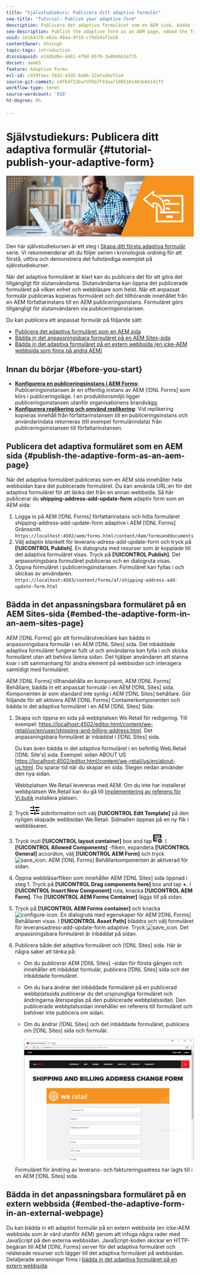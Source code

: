 ```yaml
---
title: "Självstudiekurs: Publicera ditt adaptiva formulär"
seo-title: "Tutorial: Publish your adaptive form"
description: Publicera det adaptiva formuläret som en AEM sida, bädda in formuläret på en AEM Sites-sida eller bädda in det i en extern webbsida
seo-description: Publish the adaptive form as an AEM page, embed the form to an AEM Sites page, or embed the adaptive form in an external webpage
uuid: 1b164376-e61a-40aa-9f16-c79d24a72e20
contentOwner: khsingh
topic-tags: introduction
discoiquuid: e24dbd0e-4481-4f9d-9570-3a4046b3ef35
docset: aem65
feature: Adaptive Forms
exl-id: c039faec-f832-43d5-8a86-22afa3bef2a4
source-git-commit: e9f64722ba7df0a7f43aaf1005161483e04142f5
workflow-type: tm+mt
source-wordcount: '910'
ht-degree: 0%

---
```


# Självstudiekurs: Publicera ditt adaptiva formulär {#tutorial-publish-your-adaptive-form}

![Hero-image](do-not-localize/13-publish-your-adaptive-form-small.png)

Den här självstudiekursen är ett steg i [Skapa ditt första adaptiva formulär](https://helpx.adobe.com/experience-manager/6-3/forms/using/create-your-first-adaptive-form.html) serie. Vi rekommenderar att du följer serien i kronologisk ordning för att förstå, utföra och demonstrera det fullständiga exemplet på självstudiekurser.

När det adaptiva formuläret är klart kan du publicera det för att göra det tillgängligt för slutanvändarna. Slutanvändarna kan öppna det publicerade formuläret på vilken enhet och webbläsare som helst. När ett anpassat formulär publiceras kopieras formuläret och det tillhörande innehållet från en AEM författarinstans till en AEM publiceringsinstans. Formuläret görs tillgängligt för slutanvändaren via publiceringsinstansen.

Du kan publicera ett anpassat formulär på följande sätt:

* [Publicera det adaptiva formuläret som en AEM sida](../../forms/using/publish-your-adaptive-form.md#publish-the-adaptive-form-as-an-aem-page)
* [Bädda in det anpassningsbara formuläret på en AEM Sites-sida](#embed-the-adaptive-form-in-an-aem-sites-page)
* [Bädda in det adaptiva formuläret på en extern webbsida (en icke-AEM webbsida som finns på andra AEM)](../../forms/using/publish-your-adaptive-form.md)

## Innan du börjar {#before-you-start}

* **[Konfigurera en publiceringsinstans i AEM Forms](https://helpx.adobe.com/experience-manager/6-3/forms/using/installing-configuring-aem-forms-osgi.html)**: Publiceringsinstansen är en offentlig instans av AEM [!DNL Forms] som körs i publiceringsläge. I en produktionsmiljö ligger publiceringsinstansen utanför organisationens brandvägg.
* **[Konfigurera replikering och omvänd replikering](https://helpx.adobe.com/experience-manager/6-3/help/sites-deploying/replication.html)**: Vid replikering kopieras innehåll från författarinstansen till en publiceringsinstans och användarindata returneras (till exempel formulärindata) från publiceringsinstansen till författarinstansen.

## Publicera det adaptiva formuläret som en AEM sida {#publish-the-adaptive-form-as-an-aem-page}

När det adaptiva formuläret publiceras som en AEM sida innehåller hela webbsidan bara det publicerade formuläret. Du kan använda URL:en för det adaptiva formuläret för att länka det från en annan webbsida. Så här publicerar du **shipping-address-add-update-form** adaptiv form som en AEM sida:

1. Logga in på AEM [!DNL Forms] författarinstans och hitta formuläret shipping-address-add-update-form adaptive i AEM [!DNL Forms] Gränssnitt.
   `https://localhost:4502/aem/forms.html/content/dam/formsanddocuments`
1. Välj adaptiv blankett för leverans-adress-add-update-form och tryck på **[!UICONTROL Publish]**. En dialogruta med resurser som är kopplade till det adaptiva formuläret visas. Tryck på **[!UICONTROL Publish]**. Det anpassningsbara formuläret publiceras och en dialogruta visas.
1. Öppna formuläret i publiceringsinstansen. Formuläret kan fyllas i och skickas av användaren.
   `https://localhost:4503/content/forms/af/shipping-address-add-update-form.html`

## Bädda in det anpassningsbara formuläret på en AEM Sites-sida {#embed-the-adaptive-form-in-an-aem-sites-page}

AEM [!DNL Forms] gör att formulärutvecklare kan bädda in anpassningsbara formulär i en AEM [!DNL Sites] sida. Det inbäddade adaptiva formuläret fungerar fullt ut och användarna kan fylla i och skicka formuläret utan att behöva lämna sidan. Det hjälper användaren att stanna kvar i sitt sammanhang för andra element på webbsidan och interagera samtidigt med formuläret.

AEM [!DNL Forms] tillhandahålla en komponent, AEM [!DNL Forms] Behållare, bädda in ett anpassat formulär i en AEM [!DNL Sites] sida. Komponenten är som standard inte synlig i AEM [!DNL Sites] behållare. Gör följande för att aktivera AEM [!DNL Forms] Containerkomponenten och bädda in det adaptiva formuläret i en AEM [!DNL Sites] Sida:

1. Skapa och öppna en sida på webbplatsen We.Retail för redigering. Till exempel: [https://localhost:4502/editor.html/content/we-retail/us/en/user/shipping-and-billing-address.html](https://localhost:4502/editor.html/content/we-retail/us/en/user/shipping-and-billing-address.html). Det anpassningsbara formuläret är inbäddat i [!DNL Sites] sida.

   Du kan även bädda in det adaptiva formuläret i en befintlig Web.Retail [!DNL Site's] sida. Exempel: sidan ABOUT US [https://localhost:4502/editor.html/content/we-retail/us/en/about-us.html](https://localhost:4502/editor.html/content/we-retail/us/en/about-us.html). Du sparar tid när du skapar en sida. Stegen nedan använder den nya sidan.

   Webbplatsen We.Retail levereras med AEM. Om du inte har installerat webbplatsen We.Retail kan du gå till [Implementering av referens för Vi.butik](https://helpx.adobe.com/experience-manager/6-3/help/sites-developing/we-retail.html) installera platsen.

1. Tryck ![egenskaper](assets/properties.png) sidinformation och välj **[!UICONTROL Edit Template]** på den nyligen skapade webbsidan We.Retail. Sidmallen öppnas på en ny flik i webbläsaren.
1. Tryck inuti **[!UICONTROL layout container]** box and tap ![feedhantering](assets/feedmanagement.png). I **[!UICONTROL Allowed Components]** -fliken, expandera **[!UICONTROL General]** accordion, välj **[!UICONTROL AEM Form]** och tryck ![save_icon](assets/save_icon.svg). AEM [!DNL Forms] Behållarkomponenten är aktiverad för sidan.

1. Öppna webbläsarfliken som innehåller AEM [!DNL Sites] sida öppnad i steg 1. Tryck på **[!UICONTROL Drag components here]** box and tap **+.** I **[!UICONTROL Insert New Component]** ruta, knacka **[!UICONTROL AEM Form]**. The **[!UICONTROL AEM Forms Container]** läggs till på sidan.
1. Tryck på **[!UICONTROL AEM Forms container]** och knacka ![configure-icon](assets/configure-icon.svg). En dialogruta med egenskaper för AEM [!DNL Forms] Behållaren visas. I **[!UICONTROL Asset Path]** bläddra och välj formuläret för leveransadress-add-update-form adaptive. Tryck ![save_icon](assets/save_icon.svg). Det anpassningsbara formuläret är inbäddat på sidan.
1. Publicera både det adaptiva formuläret och [!DNL Sites] sida. Här är några saker att tänka på:

   * Om du publicerar AEM [!DNL Sites] -sidan för första gången och innehåller ett inbäddat formulär, publicera [!DNL Sites] sida och det inbäddade formuläret.
   * Om du bara ändrar det inbäddade formuläret på en publicerad webbplatssida publicerar du det ursprungliga formuläret och ändringarna återspeglas på den publicerade webbplatssidan. Den publicerade webbplatssidan innehåller en referens till formuläret och behöver inte publicera om sidan.
   * Om du ändrar [!DNL Sites] och det inbäddade formuläret, publicera om [!DNL Sites] sida och formulär.

     ![embed-in-aem-sites](assets/embed-in-aem-sites.png)

   Formuläret för ändring av leverans- och faktureringsadress har lagts till i en AEM [!DNL Sites] sida.

## Bädda in det anpassningsbara formuläret på en extern webbsida {#embed-the-adaptive-form-in-an-external-webpage}

Du kan bädda in ett adaptivt formulär på en extern webbsida (en icke-AEM webbsida som är värd utanför AEM) genom att infoga några rader med JavaScript på den externa webbsidan. JavaScript-koden skickar en HTTP-begäran till AEM [!DNL Forms] server för det adaptiva formuläret och relaterade resurser och lägger till det adaptiva formuläret på webbsidan. Detaljerade anvisningar finns i [bädda in det adaptiva formuläret på en extern webbsida](/help/forms/using/embed-adaptive-form-external-web-page.md).
